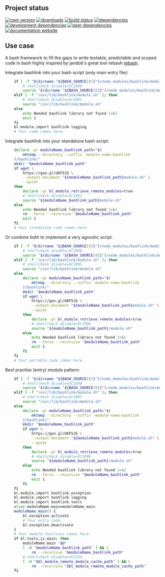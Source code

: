 <!-- #!/usr/bin/env markdown
-*- coding: utf-8 -*-
region header
Copyright Torben Sickert (info["~at~"]torben.website) 16.12.2012

License
-------

This library written by Torben Sickert stand under a creative commons naming
3.0 unported license. See https://creativecommons.org/licenses/by/3.0/deed.de
endregion -->

Project status
--------------

[![npm version](https://badge.fury.io/js/bashlink.svg)](https://www.npmjs.com/package/bashlink)
[![downloads](https://img.shields.io/npm/dy/bashlink.svg)](https://www.npmjs.com/package/bashlink)
[![build status](https://travis-ci.org/thaibault/bashlink.svg?branch=master)](https://travis-ci.org/thaibault/bashlink)
[![dependencies](https://img.shields.io/david/thaibault/bashlink.svg)](https://david-dm.org/thaibault/bashlink)
[![development dependencies](https://img.shields.io/david/dev/thaibault/bashlink.svg)](https://david-dm.org/thaibault/bashlink?type=dev)
[![peer dependencies](https://img.shields.io/david/peer/thaibault/bashlink.svg)](https://david-dm.org/thaibault/bashlink?type=peer)
[![documentation website](https://img.shields.io/website-up-down-green-red/http/torben.website/bashlink.svg?label=documentation-website)](https://torben.website/bashlink)

Use case
--------

A bash framework to fill the gaps to write testable, predictable and scoped
code in bash highly inspired by jandob's great tool rebash
[rebash](https://github.com/jandob/rebash).

Integrate bashlink into your bash script (only main entry file):

```bash
    if [ -f "$(dirname "${BASH_SOURCE[0]}")/node_modules/bashlink/module.sh" ]; then
        # shellcheck disable=SC1090
        source "$(dirname "${BASH_SOURCE[0]}")/node_modules/bashlink/module.sh"
    elif [ -f "/usr/lib/bashlink/module.sh" ]; then
        # shellcheck disable=SC1091
        source "/usr/lib/bashlink/module.sh"
    else
        echo Needed bashlink library not found 1>&2
        exit 1
    fi
    bl.module.import bashlink.logging
    # Your code comes here.
```

Integrate bashlink into your standalone bash script:

```bash
    declare -gr moduleName_bashlink_path="$(
        mktemp --directory --suffix -module-name-bashlink
    )/bashlink/"
    mkdir "$moduleName_bashlink_path"
    if wget \
        https://goo.gl/UKF5JG \
        --output-document "${moduleName_bashlink_path}module.sh" \
        --quiet
    then
        declare -gr bl_module_retrieve_remote_modules=true
        # shellcheck disable=SC1091
        source "${moduleName_bashlink_path}module.sh"
    else
        echo Needed bashlink library not found 1>&2
        rm --force --recursive "$moduleName_bashlink_path"
        exit 1
    fi
    # Your standalone code comes here
```

Or combine both to implement a very agnostic script.

```bash
    if [ -f "$(dirname "${BASH_SOURCE[0]}")/node_modules/bashlink/module.sh" ]; then
        # shellcheck disable=SC1090
        source "$(dirname "${BASH_SOURCE[0]}")/node_modules/bashlink/module.sh"
    elif [ -f "/usr/lib/bashlink/module.sh" ]; then
        # shellcheck disable=SC1091
        source "/usr/lib/bashlink/module.sh"
    else
        declare -gr moduleName_bashlink_path="$(
            mktemp --directory --suffix -module-name-bashlink
        )/bashlink/"
        mkdir "$moduleName_bashlink_path"
        if wget \
            https://goo.gl/UKF5JG \
            --output-document "${moduleName_bashlink_path}module.sh" \
            --quiet
        then
            declare -gr bl_module_retrieve_remote_modules=true
            # shellcheck disable=SC1090
            source "${moduleName_bashlink_path}/module.sh"
        else
            echo Needed bashlink library not found 1>&2
            rm --force --recursive "$moduleName_bashlink_path"
            exit 1
        fi
    fi
    # Your portable code comes here.
```

Best practise (entry) module pattern:

```bash
    if [ -f "$(dirname "${BASH_SOURCE[0]}")/node_modules/bashlink/module.sh" ]; then
        # shellcheck disable=SC1090
        source "$(dirname "${BASH_SOURCE[0]}")/node_modules/bashlink/module.sh"
    elif [ -f "/usr/lib/bashlink/module.sh" ]; then
        # shellcheck disable=SC1091
        source "/usr/lib/bashlink/module.sh"
    else
        declare -gr moduleName_bashlink_path="$(
            mktemp --directory --suffix -module-name-bashlink
        )/bashlink/"
        mkdir "$moduleName_bashlink_path"
        if wget \
            https://goo.gl/UKF5JG \
            --output-document "${moduleName_bashlink_path}module.sh" \
            --quiet
        then
            declare -gr bl_module_retrieve_remote_modules=true
            # shellcheck disable=SC1090
            source "${moduleName_bashlink_path}/module.sh"
        else
            echo Needed bashlink library not found 1>&2
            rm --force --recursive "$moduleName_bashlink_path"
            exit 1
        fi
    fi
    bl.module.import bashlink.exception
    bl.module.import bashlink.logging
    bl.module.import bashlink.tools
    alias moduleName.main=moduleName_main
    moduleName_main() {
        bl.exception.activate
        # Your entry code.
        bl.exception.deactivate
    }
    # Your module functions comes here.
    if bl.tools.is_main; then
        moduleName.main "$@"
        [ -d "$moduleName_bashlink_path" ] && \
            rm --recursive "$moduleName_bashlink_path"
        # shellcheck disable=SC2154
        [ -d "$bl_module_remote_module_cache_path" ] && \
            rm --recursive "$bl_module_remote_module_cache_path"
    fi
```

<!-- region vim modline
vim: set tabstop=4 shiftwidth=4 expandtab:
vim: foldmethod=marker foldmarker=region,endregion:
endregion -->
